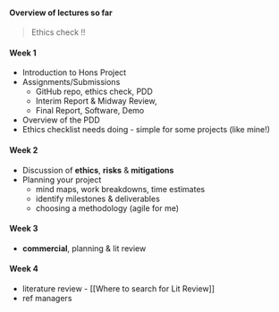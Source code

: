 
#### Overview of lectures so far


> Ethics check !!
#### Week 1
- Introduction to Hons Project
- Assignments/Submissions
	- GitHub repo, ethics check, PDD
	- Interim Report & Midway Review,
	- Final Report, Software, Demo
- Overview of the PDD
- Ethics checklist needs doing - simple for some projects (like mine!)

#### Week 2
- Discussion of **ethics**, **risks** & **mitigations**
- Planning your project
	- mind maps, work breakdowns, time estimates
	- identify milestones & deliverables
	- choosing a methodology (agile for me)

#### Week 3 
- **commercial**, planning & lit review

#### Week 4
- literature review - [[Where to search for Lit Review]]
- ref managers